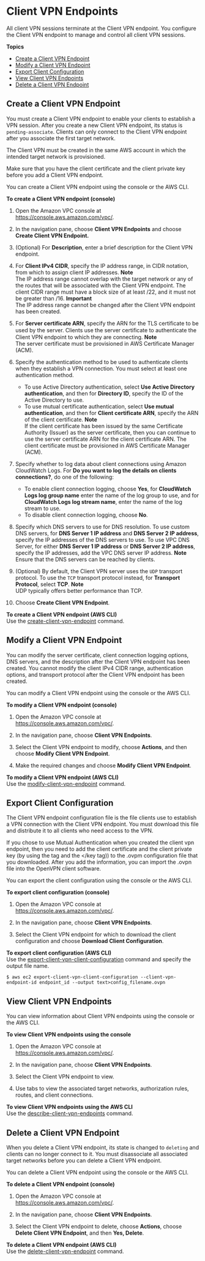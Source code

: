 # Client VPN Endpoints<a name="cvpn-working-endpoints"></a>

All client VPN sessions terminate at the Client VPN endpoint\. You configure the Client VPN endpoint to manage and control all client VPN sessions\. 

**Topics**
+ [Create a Client VPN Endpoint](#cvpn-working-endpoint-create)
+ [Modify a Client VPN Endpoint](#cvpn-working-endpoint-modify)
+ [Export Client Configuration](#cvpn-working-endpoint-export)
+ [View Client VPN Endpoints](#cvpn-working-endpoint-view)
+ [Delete a Client VPN Endpoint](#cvpn-working-endpoint-delete)

## Create a Client VPN Endpoint<a name="cvpn-working-endpoint-create"></a>

You must create a Client VPN endpoint to enable your clients to establish a VPN session\. After you create a new Client VPN endpoint, its status is `pending-associate`\. Clients can only connect to the Client VPN endpoint after you associate the first target network\.

The Client VPN must be created in the same AWS account in which the intended target network is provisioned\.

Make sure that you have the client certificate and the client private key before you add a Client VPN endpoint\.

You can create a Client VPN endpoint using the console or the AWS CLI\.

**To create a Client VPN endpoint \(console\)**

1. Open the Amazon VPC console at [https://console\.aws\.amazon\.com/vpc/](https://console.aws.amazon.com/vpc/)\.

1. In the navigation pane, choose **Client VPN Endpoints** and choose **Create Client VPN Endpoint\.**

1. \(Optional\) For **Description**, enter a brief description for the Client VPN endpoint\.

1. For **Client IPv4 CIDR**, specify the IP address range, in CIDR notation, from which to assign client IP addresses\.
**Note**  
The IP address range cannot overlap with the target network or any of the routes that will be associated with the Client VPN endpoint\. The client CIDR range must have a block size of at least /22, and it must not be greater than /16\.
**Important**  
The IP address range cannot be changed after the Client VPN endpoint has been created\. 

1. For **Server certificate ARN**, specify the ARN for the TLS certificate to be used by the server\. Clients use the server certiﬁcate to authenticate the Client VPN endpoint to which they are connecting\.
**Note**  
The server certificate must be provisioned in AWS Certificate Manager \(ACM\)\.

1. Specify the authentication method to be used to authenticate clients when they establish a VPN connection\. You must select at least one authentication method\.
   + To use Active Directory authentication, select **Use Active Directory authentication**, and then for **Directory ID**, specify the ID of the Active Directory to use\.
   + To use mutual certificate authentication, select **Use mutual authentication**, and then for **Client certificate ARN**, specify the ARN of the client certificate\.
**Note**  
If the client certificate has been issued by the same Certificate Authority \(Issuer\) as the server certificate, then you can continue to use the server certificate ARN for the client certificate ARN\. The client certificate must be provisioned in AWS Certificate Manager \(ACM\)\.

1. Specify whether to log data about client connections using Amazon CloudWatch Logs\. For **Do you want to log the details on clients connections?**, do one of the following:
   + To enable client connection logging, choose **Yes**, for **CloudWatch Logs log group name** enter the name of the log group to use, and for **CloudWatch Logs log stream name**, enter the name of the log stream to use\.
   + To disable client connection logging, choose **No**\.

1. Specify which DNS servers to use for DNS resolution\. To use custom DNS servers, for **DNS Server 1 IP address** and **DNS Server 2 IP address**, specify the IP addresses of the DNS servers to use\. To use VPC DNS Server, for either **DNS Server 1 IP address** or **DNS Server 2 IP address**, specify the IP addresses, add the VPC DNS server IP address\.
**Note**  
Ensure that the DNS servers can be reached by clients\.

1. \(Optional\) By default, the Client VPN server uses the `UDP` transport protocol\. To use the `TCP` transport protocol instead, for **Transport Protocol**, select **TCP**\.
**Note**  
UDP typically offers better performance than TCP\.

1. Choose **Create Client VPN Endpoint**\.

**To create a Client VPN endpoint \(AWS CLI\)**  
Use the [create\-client\-vpn\-endpoint](https://docs.aws.amazon.com/cli/latest/reference/ec2/create-client-vpn-endpoint.html) command\.

## Modify a Client VPN Endpoint<a name="cvpn-working-endpoint-modify"></a>

You can modify the server certificate, client connection logging options, DNS servers, and the description after the Client VPN endpoint has been created\. You cannot modify the client IPv4 CIDR range, authentication options, and transport protocol after the Client VPN endpoint has been created\.

You can modify a Client VPN endpoint using the console or the AWS CLI\. 

**To modify a Client VPN endpoint \(console\)**

1. Open the Amazon VPC console at [https://console\.aws\.amazon\.com/vpc/](https://console.aws.amazon.com/vpc/)\.

1. In the navigation pane, choose **Client VPN Endpoints**\.

1. Select the Client VPN endpoint to modify, choose **Actions**, and then choose **Modify Client VPN Endpoint**\.

1. Make the required changes and choose **Modify Client VPN Endpoint**\.

**To modify a Client VPN endpoint \(AWS CLI\)**  
Use the [modify\-client\-vpn\-endpoint](https://docs.aws.amazon.com/cli/latest/reference/ec2/modify-client-vpn-endpoints.html) command\.

## Export Client Configuration<a name="cvpn-working-endpoint-export"></a>

The Client VPN endpoint configuration file is the file clients use to establish a VPN connection with the Client VPN endpoint\. You must download this file and distribute it to all clients who need access to the VPN\.

 If you chose to use Mutual Authentication when you created the client vpn endpoint, then you need to add the client certificate and the client private key \(by using the <cert></cert> tag and the <key></key tag\)\) to the \.ovpm configuration file that you downloaded\. After you add the information, you can import the \.ovpn file into the OpenVPN client software\. 

You can export the client configuration using the console or the AWS CLI\.

**To export client configuration \(console\)**

1. Open the Amazon VPC console at [https://console\.aws\.amazon\.com/vpc/](https://console.aws.amazon.com/vpc/)\.

1. In the navigation pane, choose **Client VPN Endpoints**\.

1. Select the Client VPN endpoint for which to download the client configuration and choose **Download Client Configuration**\.

**To export client configuration \(AWS CLI\)**  
Use the [export\-client\-vpn\-client\-configuration](https://docs.aws.amazon.com/cli/latest/reference/ec2/export-client-vpn-client-configuration.html) command and specify the output file name\.

```
$ aws ec2 export-client-vpn-client-configuration --client-vpn-endpoint-id endpoint_id --output text>config_filename.ovpn
```

## View Client VPN Endpoints<a name="cvpn-working-endpoint-view"></a>

You can view information about Client VPN endpoints using the console or the AWS CLI\.

**To view Client VPN endpoints using the console**

1. Open the Amazon VPC console at [https://console\.aws\.amazon\.com/vpc/](https://console.aws.amazon.com/vpc/)\.

1. In the navigation pane, choose **Client VPN Endpoints**\.

1. Select the Client VPN endpoint to view\.

1. Use tabs to view the associated target networks, authorization rules, routes, and client connections\.

**To view Client VPN endpoints using the AWS CLI**  
Use the [describe\-client\-vpn\-endpoints](https://docs.aws.amazon.com/cli/latest/reference/ec2/describe-client-vpn-endpoints.html) command\.

## Delete a Client VPN Endpoint<a name="cvpn-working-endpoint-delete"></a>

When you delete a Client VPN endpoint, its state is changed to `deleting` and clients can no longer connect to it\. You must disassociate all associated target networks before you can delete a Client VPN endpoint\.

You can delete a Client VPN endpoint using the console or the AWS CLI\.

**To delete a Client VPN endpoint \(console\)**

1. Open the Amazon VPC console at [https://console\.aws\.amazon\.com/vpc/](https://console.aws.amazon.com/vpc/)\.

1. In the navigation pane, choose **Client VPN Endpoints**\.

1. Select the Client VPN endpoint to delete, choose **Actions**, choose **Delete Client VPN Endpoint**, and then **Yes, Delete**\.

**To delete a Client VPN endpoint \(AWS CLI\)**  
Use the [delete\-client\-vpn\-endpoint](https://docs.aws.amazon.com/cli/latest/reference/ec2/delete-client-vpn-endpoints.html) command\.